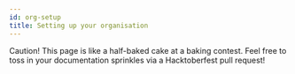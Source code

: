 ```yaml
---
id: org-setup
title: Setting up your organisation
---
```

 
Caution! This page is like a half-baked cake at a baking contest. Feel free to toss in your documentation sprinkles via a Hacktoberfest pull request!